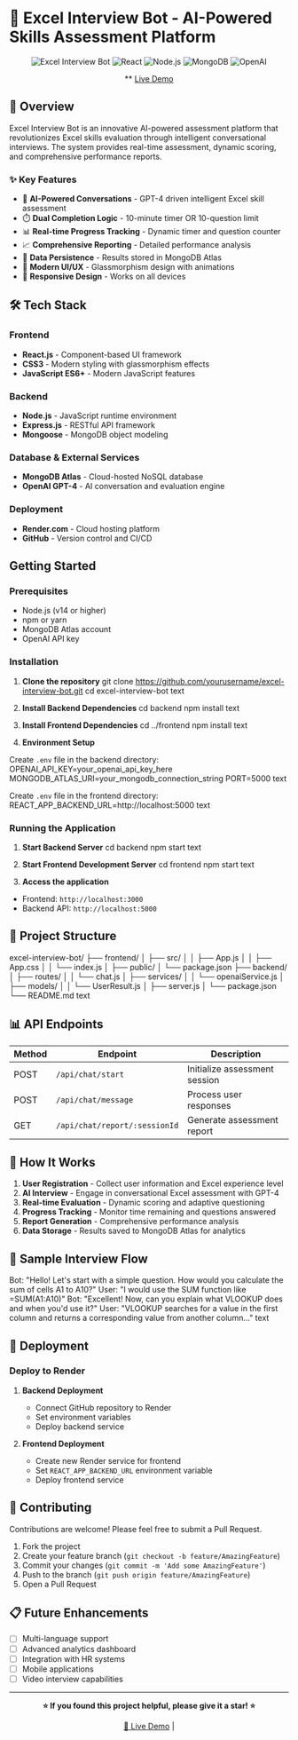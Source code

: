# 🤖 Excel Interview Bot - AI-Powered Skills Assessment Platform

<div align="center">

![Excel Interview Bot](https://img.shields.io/badge/Excel-Interview%20Bot-brightgreen?style=for-the-badge&logo=microsoft-excel)
![React](https://img.shields.io/badge/React-20232A?style=for-the-badge&logo=react&logoColor=61DAFB)
![Node.js](https://img.shields.io/badge/Node.js-43853D?style=for-the-badge&logo=node.js&logoColor=white)
![MongoDB](https://img.shields.io/badge/MongoDB-4EA94B?style=for-the-badge&logo=mongodb&logoColor=white)
![OpenAI](https://img.shields.io/badge/OpenAI-412991?style=for-the-badge&logo=openai&logoColor=white)

** [Live Demo]([(https://excel-interviewer-khaki.vercel.app/)])

</div>

## 📖 Overview

Excel Interview Bot is an innovative AI-powered assessment platform that revolutionizes Excel skills evaluation through intelligent conversational interviews. The system provides real-time assessment, dynamic scoring, and comprehensive performance reports.

### ✨ Key Features

- 🤖 **AI-Powered Conversations** - GPT-4 driven intelligent Excel skill assessment
- ⏱️ **Dual Completion Logic** - 10-minute timer OR 10-question limit
- 📊 **Real-time Progress Tracking** - Dynamic timer and question counter
- 📈 **Comprehensive Reporting** - Detailed performance analysis
- 💾 **Data Persistence** - Results stored in MongoDB Atlas
- 🎨 **Modern UI/UX** - Glassmorphism design with animations
- 📱 **Responsive Design** - Works on all devices

## 🛠️ Tech Stack

### Frontend
- **React.js** - Component-based UI framework
- **CSS3** - Modern styling with glassmorphism effects
- **JavaScript ES6+** - Modern JavaScript features

### Backend
- **Node.js** - JavaScript runtime environment
- **Express.js** - RESTful API framework
- **Mongoose** - MongoDB object modeling

### Database & External Services
- **MongoDB Atlas** - Cloud-hosted NoSQL database
- **OpenAI GPT-4** - AI conversation and evaluation engine

### Deployment
- **Render.com** - Cloud hosting platform
- **GitHub** - Version control and CI/CD

##  Getting Started

### Prerequisites

- Node.js (v14 or higher)
- npm or yarn
- MongoDB Atlas account
- OpenAI API key

### Installation

1. **Clone the repository**
git clone https://github.com/yourusername/excel-interview-bot.git
cd excel-interview-bot
text

2. **Install Backend Dependencies**
cd backend
npm install
text

3. **Install Frontend Dependencies**
cd ../frontend
npm install
text

4. **Environment Setup**

Create `.env` file in the backend directory:
OPENAI_API_KEY=your_openai_api_key_here
MONGODB_ATLAS_URI=your_mongodb_connection_string
PORT=5000
text

Create `.env` file in the frontend directory:
REACT_APP_BACKEND_URL=http://localhost:5000
text

### Running the Application

1. **Start Backend Server**
cd backend
npm start
text

2. **Start Frontend Development Server**
cd frontend
npm start
text

3. **Access the application**
- Frontend: `http://localhost:3000`
- Backend API: `http://localhost:5000`

## 📁 Project Structure

excel-interview-bot/
├── frontend/
│ ├── src/
│ │ ├── App.js
│ │ ├── App.css
│ │ └── index.js
│ ├── public/
│ └── package.json
├── backend/
│ ├── routes/
│ │ └── chat.js
│ ├── services/
│ │ └── openaiService.js
│ ├── models/
│ │ └── UserResult.js
│ ├── server.js
│ └── package.json
└── README.md
text

## 📊 API Endpoints

| Method | Endpoint | Description |
|--------|----------|-------------|
| POST | `/api/chat/start` | Initialize assessment session |
| POST | `/api/chat/message` | Process user responses |
| GET | `/api/chat/report/:sessionId` | Generate assessment report |

## 🎯 How It Works

1. **User Registration** - Collect user information and Excel experience level
2. **AI Interview** - Engage in conversational Excel assessment with GPT-4
3. **Real-time Evaluation** - Dynamic scoring and adaptive questioning
4. **Progress Tracking** - Monitor time remaining and questions answered
5. **Report Generation** - Comprehensive performance analysis
6. **Data Storage** - Results saved to MongoDB Atlas for analytics

## 🌟 Sample Interview Flow

Bot: "Hello! Let's start with a simple question. How would you calculate the sum of cells A1 to A10?"
User: "I would use the SUM function like =SUM(A1:A10)"
Bot: "Excellent! Now, can you explain what VLOOKUP does and when you'd use it?"
User: "VLOOKUP searches for a value in the first column and returns a corresponding value from another column..."
text

## 🚀 Deployment

### Deploy to Render

1. **Backend Deployment**
   - Connect GitHub repository to Render
   - Set environment variables
   - Deploy backend service

2. **Frontend Deployment**
   - Create new Render service for frontend
   - Set `REACT_APP_BACKEND_URL` environment variable
   - Deploy frontend service

## 🤝 Contributing

Contributions are welcome! Please feel free to submit a Pull Request.

1. Fork the project
2. Create your feature branch (`git checkout -b feature/AmazingFeature`)
3. Commit your changes (`git commit -m 'Add some AmazingFeature'`)
4. Push to the branch (`git push origin feature/AmazingFeature`)
5. Open a Pull Request

## 📋 Future Enhancements

- [ ] Multi-language support
- [ ] Advanced analytics dashboard
- [ ] Integration with HR systems
- [ ] Mobile applications
- [ ] Video interview capabilities

---

<div align="center">

**⭐ If you found this project helpful, please give it a star! ⭐**

[🚀 Live Demo]((https://excel-interviewer-khaki.vercel.app/)) | 

</div>
